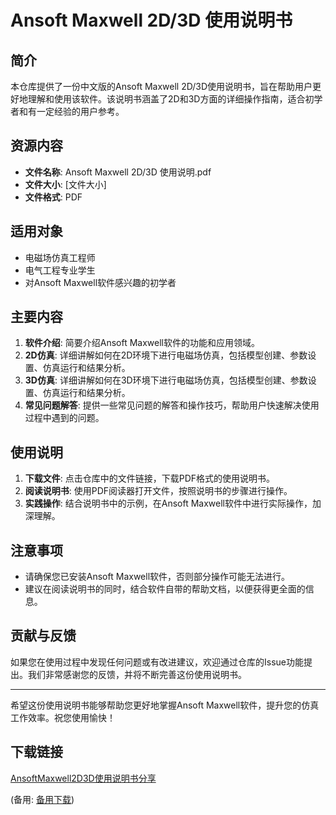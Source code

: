 # Ansoft Maxwell 2D/3D 使用说明书

## 简介
本仓库提供了一份中文版的Ansoft Maxwell 2D/3D使用说明书，旨在帮助用户更好地理解和使用该软件。该说明书涵盖了2D和3D方面的详细操作指南，适合初学者和有一定经验的用户参考。

## 资源内容
- **文件名称**: Ansoft Maxwell 2D/3D 使用说明.pdf
- **文件大小**: [文件大小]
- **文件格式**: PDF

## 适用对象
- 电磁场仿真工程师
- 电气工程专业学生
- 对Ansoft Maxwell软件感兴趣的初学者

## 主要内容
1. **软件介绍**: 简要介绍Ansoft Maxwell软件的功能和应用领域。
2. **2D仿真**: 详细讲解如何在2D环境下进行电磁场仿真，包括模型创建、参数设置、仿真运行和结果分析。
3. **3D仿真**: 详细讲解如何在3D环境下进行电磁场仿真，包括模型创建、参数设置、仿真运行和结果分析。
4. **常见问题解答**: 提供一些常见问题的解答和操作技巧，帮助用户快速解决使用过程中遇到的问题。

## 使用说明
1. **下载文件**: 点击仓库中的文件链接，下载PDF格式的使用说明书。
2. **阅读说明书**: 使用PDF阅读器打开文件，按照说明书的步骤进行操作。
3. **实践操作**: 结合说明书中的示例，在Ansoft Maxwell软件中进行实际操作，加深理解。

## 注意事项
- 请确保您已安装Ansoft Maxwell软件，否则部分操作可能无法进行。
- 建议在阅读说明书的同时，结合软件自带的帮助文档，以便获得更全面的信息。

## 贡献与反馈
如果您在使用过程中发现任何问题或有改进建议，欢迎通过仓库的Issue功能提出。我们非常感谢您的反馈，并将不断完善这份使用说明书。

---

希望这份使用说明书能够帮助您更好地掌握Ansoft Maxwell软件，提升您的仿真工作效率。祝您使用愉快！

## 下载链接
[AnsoftMaxwell2D3D使用说明书分享](https://pan.quark.cn/s/291a81f3cb54) 

(备用: [备用下载](https://pan.baidu.com/s/1LQbcB0_T9g_OutuXdDMM4Q?pwd=1234))
